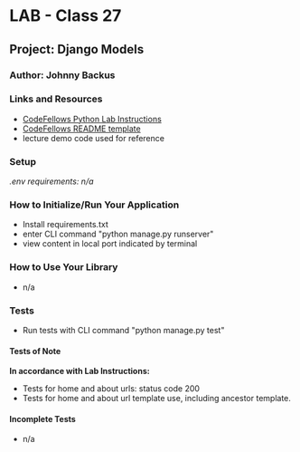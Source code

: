 
# LAB - Class 27

## Project: Django Models

### Author: Johnny Backus

### Links and Resources

- [CodeFellows Python Lab Instructions](https://codefellows.github.io/code-401-python-guide/reference/submission-instructions/labs/)
- [CodeFellows README template](https://codefellows.github.io/code-401-python-guide/reference/submission-instructions/labs/README-template.html)
- lecture demo code used for reference

### Setup

*.env requirements: n/a*

### How to Initialize/Run Your Application

- Install requirements.txt
- enter CLI command "python manage.py runserver"
- view content in local port indicated by terminal

### How to Use Your Library

- n/a

### Tests

- Run tests with CLI command "python manage.py test"

#### Tests of Note

**In accordance with Lab Instructions:**

- Tests for home and about urls: status code 200
- Tests for home and about url template use, including ancestor template.

#### Incomplete Tests

- n/a
